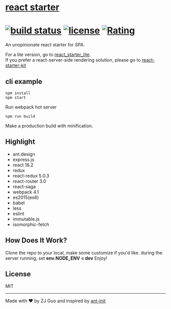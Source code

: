 # [react starter](https://github.com/zj1926/react_starter)
[![build status](http://img.shields.io/travis/reactjs/react-redux/master.svg?style=flat-square)](http://www.guozj.com) [![license](https://img.shields.io/github/license/mashape/apistatus.svg)]() [![Rating](https://img.shields.io/amo/stars/dustman.svg)]()
=========================

An unopinionate react starter for SPA.  
  
For a lite version, go to [react_starter_lite](https://github.com/zj1926/react_starter_lite).  
If you prefer a react-server-side rendering solution, please go to [react-starter-kit](https://github.com/kriasoft/react-starter-kit)


## cli example

```
npm install
npm start
```
Run webpack hot server
```
npm run build
```
Make a production build with minification.

## Highlight

- ant.design
- express.js
- react 16.2
- redux
- react-redux 5.0.3
- react-router 3.0
- react-saga
- webpack 4.1
- es2015(es6)
- babel
- less
- eslint
- immutable.js
- isomorphic-fetch


## How Does It Work?

Clone the repo to your local, make some customize if you'd like.
during the server running, set **env.NODE_ENV = dev**
Enjoy!

## License

MIT

---
Made with ♥ by ZJ Guo and inspired by [ant-init](https://github.com/ant-design/antd-init)
